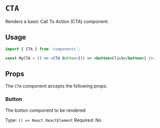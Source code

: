 # `CTA`

Renders a basic Call To Action (CTA) component.

## Usage

```jsx
import { CTA } from 'components';

const MyCTA = () => <CTA Button={() => <button>Click</button>} />;
```

## Props

The `CTA` component accepts the following props:

### Button

The button component to be rendered

Type: `() => React.ReactElement`
Required: No
